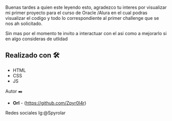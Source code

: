 Buenas tardes a quien este leyendo esto, agradezco tu interes por visualizar mi primer proyecto para el curso de Oracle /Alura en el cual podras visualizar el codigo y todo lo correspondiente al primer challenge que se nos ah solicitado.

Sin mas por el momento te invito a interactuar con el asi como a mejorarlo si en algo consideras de utlidad

## Realizado con 🛠️
* HTML
* CSS
* JS

Autor ✒️
* **Orl** - (https://github.com/Zpyr0l4r)

Redes sociales 
Ig:@Spyrolar 